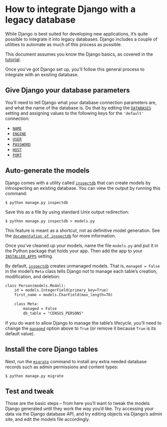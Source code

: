# How to integrate Django with a legacy database

While Django is best suited for developing new applications, it’s quite
possible to integrate it into legacy databases. Django includes a couple of
utilities to automate as much of this process as possible.

This document assumes you know the Django basics, as covered in the
[tutorial](../intro/tutorial01.md).

Once you’ve got Django set up, you’ll follow this general process to integrate
with an existing database.

## Give Django your database parameters

You’ll need to tell Django what your database connection parameters are, and
what the name of the database is. Do that by editing the [`DATABASES`](../ref/settings.md#std-setting-DATABASES)
setting and assigning values to the following keys for the `'default'`
connection:

* [`NAME`](../ref/settings.md#std-setting-NAME)
* [`ENGINE`](../ref/settings.md#std-setting-DATABASE-ENGINE)
* [`USER`](../ref/settings.md#std-setting-USER)
* [`PASSWORD`](../ref/settings.md#std-setting-PASSWORD)
* [`HOST`](../ref/settings.md#std-setting-HOST)
* [`PORT`](../ref/settings.md#std-setting-PORT)

## Auto-generate the models

Django comes with a utility called [`inspectdb`](../ref/django-admin.md#django-admin-inspectdb) that can create models
by introspecting an existing database. You can view the output by running this
command:

```shell
$ python manage.py inspectdb
```

Save this as a file by using standard Unix output redirection:

```shell
$ python manage.py inspectdb > models.py
```

This feature is meant as a shortcut, not as definitive model generation. See the
[`documentation of inspectdb`](../ref/django-admin.md#django-admin-inspectdb) for more information.

Once you’ve cleaned up your models, name the file `models.py` and put it in
the Python package that holds your app. Then add the app to your
[`INSTALLED_APPS`](../ref/settings.md#std-setting-INSTALLED_APPS) setting.

By default, [`inspectdb`](../ref/django-admin.md#django-admin-inspectdb) creates unmanaged models. That is,
`managed = False` in the model’s `Meta` class tells Django not to manage
each table’s creation, modification, and deletion:

```default
class Person(models.Model):
    id = models.IntegerField(primary_key=True)
    first_name = models.CharField(max_length=70)

    class Meta:
        managed = False
        db_table = "CENSUS_PERSONS"
```

If you do want to allow Django to manage the table’s lifecycle, you’ll need to
change the [`managed`](../ref/models/options.md#django.db.models.Options.managed) option above to `True`
(or remove it because `True` is its default value).

## Install the core Django tables

Next, run the [`migrate`](../ref/django-admin.md#django-admin-migrate) command to install any extra needed database
records such as admin permissions and content types:

```shell
$ python manage.py migrate
```

## Test and tweak

Those are the basic steps – from here you’ll want to tweak the models Django
generated until they work the way you’d like. Try accessing your data via the
Django database API, and try editing objects via Django’s admin site, and edit
the models file accordingly.
